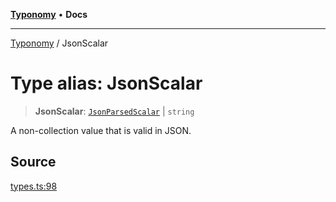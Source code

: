 [**Typonomy**](../README.md) • **Docs**

***

[Typonomy](../globals.md) / JsonScalar

# Type alias: JsonScalar

> **JsonScalar**: [`JsonParsedScalar`](JsonParsedScalar.md) \| `string`

A non-collection value that is valid in JSON.

## Source

[types.ts:98](https://github.com/softcraft-development/typonomy/blob/cee340f062935faae6d8d20bbf994df4a652481c/src/types.ts#L98)
